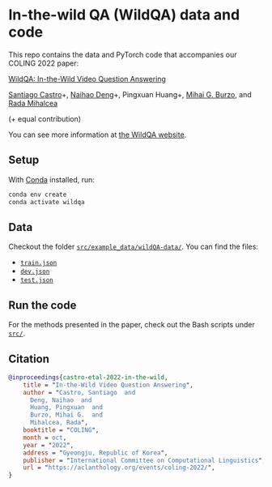 # In-the-wild QA (WildQA) data and code

This repo contains the data and PyTorch code that accompanies our COLING 2022 paper:

[WildQA: In-the-Wild Video Question Answering]()

[Santiago Castro](https://santi.uy/)+, [Naihao Deng](https://dnaihao.github.io/)+, Pingxuan Huang+,
[Mihai G. Burzo](https://sites.google.com/umich.edu/mburzo), and [Rada Mihalcea](https://web.eecs.umich.edu/~mihalcea/)
 
(+ equal contribution)

You can see more information at [the WildQA website](https://lit.eecs.umich.edu/wildqa/).

## Setup

With [Conda](https://docs.conda.io/en/latest/) installed, run:

```bash
conda env create
conda activate wildqa
```

## Data

Checkout the folder [`src/example_data/wildQA-data/`](src/example_data/wildQA-data). You can find the files:

* [`train.json`](src/example_data/wildQA-data/train.json)
* [`dev.json`](src/example_data/wildQA-data/dev.json)
* [`test.json`](src/example_data/wildQA-data/test.json)

## Run the code

For the methods presented in the paper, check out the Bash scripts under [`src/`](src).

## Citation

```bibtex
@inproceedings{castro-etal-2022-in-the-wild,
    title = "In-the-Wild Video Question Answering",
    author = "Castro, Santiago  and
      Deng, Naihao  and
      Huang, Pingxuan  and
      Burzo, Mihai G.  and
      Mihalcea, Rada",
    booktitle = "COLING",
    month = oct,
    year = "2022",
    address = "Gyeongju, Republic of Korea",
    publisher = "International Committee on Computational Linguistics",
    url = "https://aclanthology.org/events/coling-2022/",
}
```
